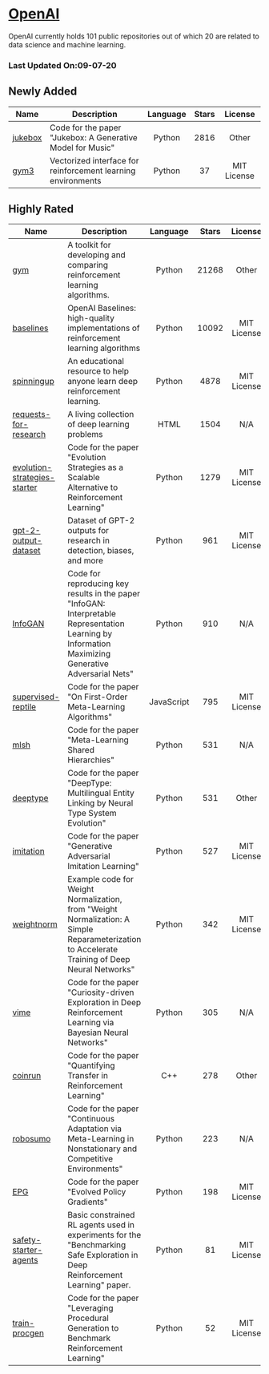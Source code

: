 # [OpenAI](https://github.com/openai)

OpenAI currently holds 101 public repositories out of which 20 are related to data science and machine learning.

 ### Last Updated On:09-07-20

## Newly Added

| Name | Description | Language | Stars | License |
| ---- | ----------- | :--------: | :-----: | :-------: |
| [jukebox](https://github.com/openai/jukebox) | Code for the paper "Jukebox: A Generative Model for Music" | Python | 2816 | Other |
| [gym3](https://github.com/openai/gym3) | Vectorized interface for reinforcement learning environments | Python | 37 | MIT License |

## Highly Rated

| Name | Description | Language | Stars | License |
| ---- | ----------- | :--------: | :-----: | :-------: |
 | [gym](https://github.com/openai/gym) | A toolkit for developing and comparing reinforcement learning algorithms. | Python | 21268 | Other |
| [baselines](https://github.com/openai/baselines) | OpenAI Baselines: high-quality implementations of reinforcement learning algorithms | Python | 10092 | MIT License |
| [spinningup](https://github.com/openai/spinningup) | An educational resource to help anyone learn deep reinforcement learning. | Python | 4878 | MIT License |
| [requests-for-research](https://github.com/openai/requests-for-research) | A living collection of deep learning problems | HTML | 1504 | N/A |
| [evolution-strategies-starter](https://github.com/openai/evolution-strategies-starter) | Code for the paper "Evolution Strategies as a Scalable Alternative to Reinforcement Learning" | Python | 1279 | MIT License |
| [gpt-2-output-dataset](https://github.com/openai/gpt-2-output-dataset) | Dataset of GPT-2 outputs for research in detection, biases, and more | Python | 961 | MIT License |
| [InfoGAN](https://github.com/openai/InfoGAN) | Code for reproducing key results in the paper "InfoGAN: Interpretable Representation Learning by Information Maximizing Generative Adversarial Nets" | Python | 910 | N/A |
| [supervised-reptile](https://github.com/openai/supervised-reptile) | Code for the paper "On First-Order Meta-Learning Algorithms" | JavaScript | 795 | MIT License |
| [mlsh](https://github.com/openai/mlsh) |  Code for the paper "Meta-Learning Shared Hierarchies" | Python | 531 | N/A |
| [deeptype](https://github.com/openai/deeptype) |  Code for the paper "DeepType: Multilingual Entity Linking by Neural Type System Evolution" | Python | 531 | Other |
| [imitation](https://github.com/openai/imitation) |  Code for the paper "Generative Adversarial Imitation Learning" | Python | 527 | MIT License |
| [weightnorm](https://github.com/openai/weightnorm) | Example code for Weight Normalization, from "Weight Normalization: A Simple Reparameterization to Accelerate Training of Deep Neural Networks" | Python | 342 | MIT License |
| [vime](https://github.com/openai/vime) | Code for the paper "Curiosity-driven Exploration in Deep Reinforcement Learning via Bayesian Neural Networks" | Python | 305 | N/A |
| [coinrun](https://github.com/openai/coinrun) | Code for the paper "Quantifying Transfer in Reinforcement Learning" | C++ | 278 | Other |
| [robosumo](https://github.com/openai/robosumo) |  Code for the paper "Continuous Adaptation via Meta-Learning in Nonstationary and Competitive Environments" | Python | 223 | N/A |
| [EPG](https://github.com/openai/EPG) | Code for the paper "Evolved Policy Gradients" | Python | 198 | MIT License |
| [safety-starter-agents](https://github.com/openai/safety-starter-agents) | Basic constrained RL agents used in experiments for the "Benchmarking Safe Exploration in Deep Reinforcement Learning" paper. | Python | 81 | MIT License |
| [train-procgen](https://github.com/openai/train-procgen) | Code for the paper "Leveraging Procedural Generation to Benchmark Reinforcement Learning" | Python | 52 | MIT License |
